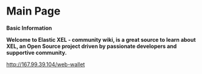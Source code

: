 # Main Page

**Basic Information**

**Welcome to Elastic XEL - community wiki, is a great source to learn about XEL, an Open Source project driven by passionate developers and supportive community.**

http://167.99.39.104/web-wallet 




